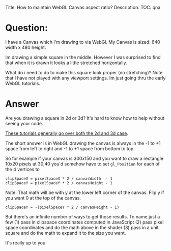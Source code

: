 Title: How to maintain WebGL Canvas aspect ratio?
Description:
TOC: qna

# Question:

I have a Canvas which I'm drawing to via WebGl.
My Canvas is sized: 640 width x 480 height.

Im drawing a simple square in the middle. However I was surprised to find that when it is drawn it looks a little stretched horizontally.

What do i need to do to make this square look proper (no stretching)?
Note that I have not played with any viewport settings. Im just going thru the early WebGL tutorials.

# Answer

Are you drawing a square in 2d or 3d? It's hard to know how to help without seeing your code.

[These tutorials generally go over both the 2d and 3d case](http://games.greggman.com/game/webgl-fundamentals/).

The short answer is in WebGL drawing the canvas is always in the -1 to +1 space from left to right and -1 to +1 space from bottom to top.

So for example if your canvas is 300x150 and you want to draw a rectangle 10x20 pixels at 30,40 you'd somehow have to set `gl_Position` for each of the 4 vertices to

    clipSpaceX = pixelSpaceX * 2 / canvasWidth  - 1
    clipSpaceY = pixelSpaceY * 2 / canvasHeight - 1 

Note: That math will be with y at the lower left corner of the canvas. Flip y if you want 0 at the top of the canvas.

    clipSpaceY = -(pixelSpaceY * 2 / canvasHeight - 1) 

But there's an infinite number of ways to get those results. To name just a few (1) pass in clipspace coordinates computed in JavaScript (2) pass pixel space coordinates and do the math above in the shader (3) pass in a unit square and do the math to expand it to the size you want.

It's really up to you.
    
